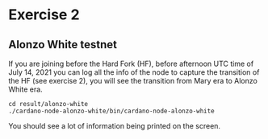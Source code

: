 #  Exercise 2
## Alonzo White testnet


If you are joining before the Hard Fork (HF), before afternoon UTC time of July 14, 2021 you can log all the info of the node to capture the transition of the HF (see exercise 2), you will see the transition from Mary era to Alonzo White era.

    cd result/alonzo-white
    ./cardano-node-alonzo-white/bin/cardano-node-alonzo-white
    
You should see a lot of information being printed on the screen.

